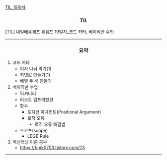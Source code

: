 [TIL_19일차](https://bmk0703.tistory.com/72)

### <center> *TIL* </center>
[TIL] 내일배움캠프 본캠프 19일차_코드 카타, 베이직반 수업

---
### <center>**요약**
1. 코드 카타
    - 피자 나눠 먹기(1)
    - 최댓값 만들기(1)
    - 배열 두 배 만들기
2. 베이직만 수업
    - 딕셔너리
    - 리스트 컴프리헨션
    - 함수
      - 포지션 아규먼트(Positional Argument)
      - 로직 오류
        - 로직 오류 해결법
    - 스코프(scope)
      - LEGB Rule
3. 머신러닝 이론 공부
   - https://bmk0703.tistory.com/73
---